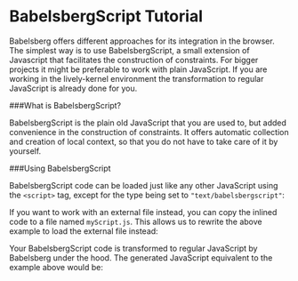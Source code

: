 BabelsbergScript Tutorial
=========

Babelsberg offers different approaches for its integration in the browser. The simplest way is to use BabelsbergScript, a small extension of Javascript that facilitates the construction of constraints. For bigger projects it might be preferable to work with plain JavaScript. If you are working in the lively-kernel environment the transformation to regular JavaScript is already done for you.

###What is BabelsbergScript?

BabelsbergScript is the plain old JavaScript that you are used to, but added convenience in the construction of constraints. It offers automatic collection and creation of local context, so that you do not have to take care of it by yourself.

###Using BabelsbergScript

BabelsbergScript code can be loaded just like any other JavaScript using the `<script>` tag, except for the type being set to `"text/babelsbergscript"`:



If you want to work with an external file instead, you can copy the inlined code to a file named `myScript.js`. This allows us to rewrite the above example to load the external file instead:


Your BabelsbergScript code is transformed to regular JavaScript by Babelsberg under the hood. The generated JavaScript equivalent to the example above would be:

